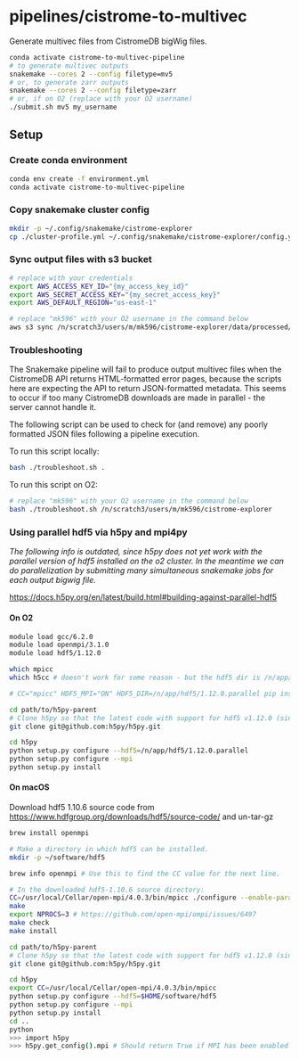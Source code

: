 
# pipelines/cistrome-to-multivec

Generate multivec files from CistromeDB bigWig files.

```sh
conda activate cistrome-to-multivec-pipeline
# to generate multivec outputs
snakemake --cores 2 --config filetype=mv5
# or, to generate zarr outputs
snakemake --cores 2 --config filetype=zarr
# or, if on O2 (replace with your O2 username)
./submit.sh mv5 my_username
```

## Setup

### Create conda environment

```sh
conda env create -f environment.yml
conda activate cistrome-to-multivec-pipeline
```

### Copy snakemake cluster config

```sh
mkdir -p ~/.config/snakemake/cistrome-explorer
cp ./cluster-profile.yml ~/.config/snakemake/cistrome-explorer/config.yaml
```

### Sync output files with s3 bucket

```sh
# replace with your credentials
export AWS_ACCESS_KEY_ID="{my_access_key_id}"
export AWS_SECRET_ACCESS_KEY="{my_secret_access_key}"
export AWS_DEFAULT_REGION="us-east-1"

# replace "mk596" with your O2 username in the command below
aws s3 sync /n/scratch3/users/m/mk596/cistrome-explorer/data/processed/ s3://higlass-server/CistromeDB/
```

### Troubleshooting

The Snakemake pipeline will fail to produce output multivec files when the CistromeDB API returns HTML-formatted error pages, because the scripts here are expecting the API to return JSON-formatted metadata. This seems to occur if too many CistromeDB downloads are made in parallel - the server cannot handle it.

The following script can be used to check for (and remove) any poorly formatted JSON files following a pipeline execution.

To run this script locally:

```sh
bash ./troubleshoot.sh .
```

To run this script on O2:

```sh
# replace "mk596" with your O2 username in the command below
bash ./troubleshoot.sh /n/scratch3/users/m/mk596/cistrome-explorer
```

### Using parallel hdf5 via h5py and mpi4py

*The following info is outdated, since h5py does not yet work with the parallel version of hdf5 installed on the o2 cluster. In the meantime we can do parallelization by submitting many simultaneous snakemake jobs for each output bigwig file.*

https://docs.h5py.org/en/latest/build.html#building-against-parallel-hdf5

#### On O2

```sh
module load gcc/6.2.0
module load openmpi/3.1.0
module load hdf5/1.12.0

which mpicc
which h5cc # doesn't work for some reason - but the hdf5 dir is /n/app/hdf5/1.12.0.parallel

# CC="mpicc" HDF5_MPI="ON" HDF5_DIR=/n/app/hdf5/1.12.0.parallel pip install --no-binary=h5py h5py # doesn't work since pip h5py not compatible with 1.12.0

cd path/to/h5py-parent
# Clone h5py so that the latest code with support for hdf5 v1.12.0 (since not yet on pip).
git clone git@github.com:h5py/h5py.git

cd h5py
python setup.py configure --hdf5=/n/app/hdf5/1.12.0.parallel
python setup.py configure --mpi
python setup.py install
```

#### On macOS

Download hdf5 1.10.6 source code from https://www.hdfgroup.org/downloads/hdf5/source-code/ and un-tar-gz

```sh
brew install openmpi

# Make a directory in which hdf5 can be installed.
mkdir -p ~/software/hdf5

brew info openmpi # Use this to find the CC value for the next line.

# In the downloaded hdf5-1.10.6 source directory:
CC=/usr/local/Cellar/open-mpi/4.0.3/bin/mpicc ./configure --enable-parallel --enable-shared --prefix=$HOME/software/hdf5
make
export NPROCS=3 # https://github.com/open-mpi/ompi/issues/6497
make check
make install

cd path/to/h5py-parent
# Clone h5py so that the latest code with support for hdf5 v1.12.0 (since not yet on pip).
git clone git@github.com:h5py/h5py.git

cd h5py
export CC=/usr/local/Cellar/open-mpi/4.0.3/bin/mpicc
python setup.py configure --hdf5=$HOME/software/hdf5
python setup.py configure --mpi
python setup.py install
cd ..
python
>>> import h5py
>>> h5py.get_config().mpi # Should return True if MPI has been enabled
```
